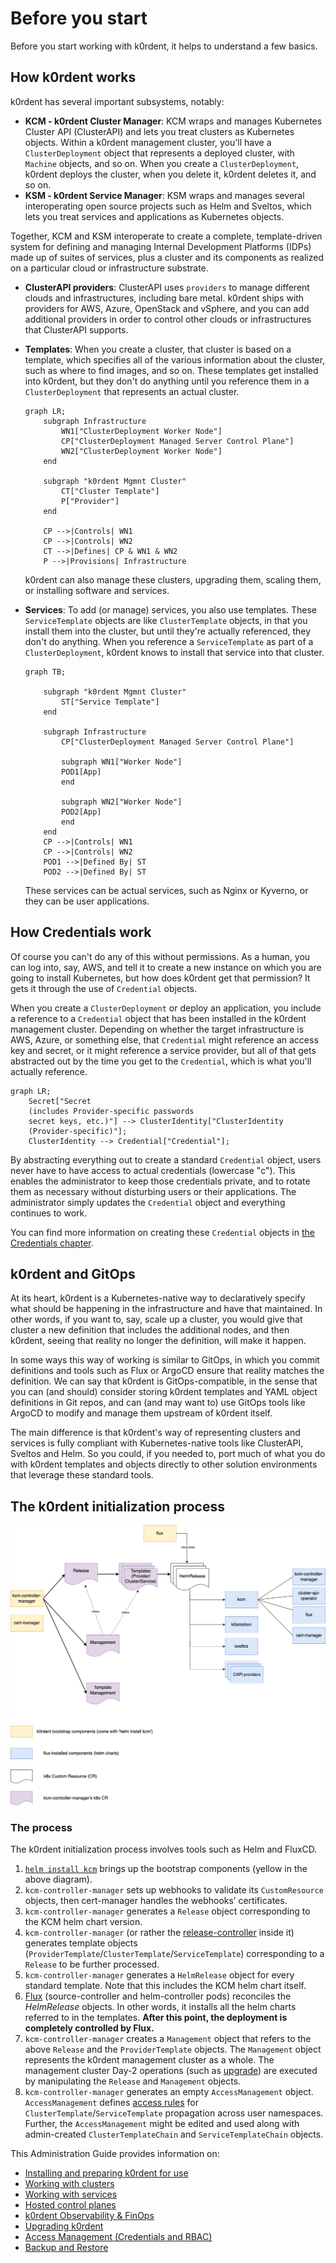 # Before you start

Before you start working with k0rdent, it helps to understand a few basics.

## How k0rdent works

k0rdent has several important subsystems, notably:

* **KCM - k0rdent Cluster Manager**: KCM wraps and manages Kubernetes Cluster API (ClusterAPI) and lets you treat clusters as
Kubernetes objects. Within a k0rdent management cluster, you'll have a `ClusterDeployment` object that
represents a deployed cluster, with `Machine` objects, and so on. When you create a `ClusterDeployment`,
k0rdent deploys the cluster, when you delete it, k0rdent deletes it, and so on.
* **KSM - k0rdent Service Manager**: KSM wraps and manages several interoperating open source projects such as Helm and Sveltos, which lets you treat services and applications as Kubernetes objects.

Together, KCM and KSM interoperate to create a complete, template-driven system for defining and managing Internal Development Platforms (IDPs) made up of suites of services, plus a cluster and its components as realized on a particular cloud or infrastructure substrate.

* **ClusterAPI providers**: ClusterAPI uses `providers` to manage different clouds and infrastructures, including bare metal. k0rdent ships with providers for AWS, Azure, OpenStack and vSphere, and you can add additional providers in order to control other clouds or infrastructures that ClusterAPI supports.

* **Templates**: When you create a cluster, that cluster is based on a template, which specifies all of the various information about the cluster, such as where to find images, and so on. These templates get installed into k0rdent, but they don't do anything until you reference them in a `ClusterDeployment` that represents an actual cluster.

    ```mermaid
    graph LR;
        subgraph Infrastructure
            WN1["ClusterDeployment Worker Node"]
            CP["ClusterDeployment Managed Server Control Plane"]
            WN2["ClusterDeployment Worker Node"]
        end

        subgraph "k0rdent Mgmnt Cluster"
            CT["Cluster Template"]
            P["Provider"]
        end

        CP -->|Controls| WN1
        CP -->|Controls| WN2
        CT -->|Defines| CP & WN1 & WN2
        P -->|Provisions| Infrastructure

    ```

    k0rdent can also manage these clusters, upgrading them, scaling them, or installing software and services.

* **Services**: To add (or manage) services, you also use templates. These `ServiceTemplate` objects are like `ClusterTemplate` objects, in that you install them into the cluster, but until they're actually referenced, they don't do anything. When you reference a `ServiceTemplate` as part of a `ClusterDeployment`, k0rdent knows to install that service into that cluster.

    ```mermaid
    graph TB;
        
        subgraph "k0rdent Mgmnt Cluster"
            ST["Service Template"]
        end

        subgraph Infrastructure
            CP["ClusterDeployment Managed Server Control Plane"]
            
            subgraph WN1["Worker Node"]
            POD1[App]
            end
            
            subgraph WN2["Worker Node"]
            POD2[App]
            end
        end
        CP -->|Controls| WN1
        CP -->|Controls| WN2
        POD1 -->|Defined By| ST
        POD2 -->|Defined By| ST

    ```


    These services can be actual services, such as Nginx or Kyverno, or they can be user applications.

## How Credentials work

Of course you can't do any of this without permissions. As a human, you can log into, say, AWS, and tell it to create a new
instance on which you are going to install Kubernetes, but how does k0rdent get that permission? It gets it through the use of
`Credential` objects.

When you create a `ClusterDeployment` or deploy an application, you include a reference to a `Credential` object that has been
installed in the k0rdent management cluster. Depending on whether the target infrastructure is AWS, Azure, or something else, that
`Credential` might reference an access key and secret, or it might reference a service provider, but all of that gets abstracted
out by the time you get to the `Credential`, which is what you'll actually reference.

```mermaid
graph LR;
    Secret["Secret
    (includes Provider-specific passwords
    secret keys, etc.)"] --> ClusterIdentity["ClusterIdentity
    (Provider-specific)"];
    ClusterIdentity --> Credential["Credential"];
```

By abstracting everything out to create a standard `Credential` object, users never have to have access to actual credentials (lowercase "c"). This enables the administrator to keep those credentials private, and to rotate them as necessary without disturbing users or their applications. The administrator simply updates the `Credential` object and everything continues to work.

You can find more information on creating these `Credential` objects in [the Credentials chapter](access/credentials/index.md).

## k0rdent and GitOps

At its heart, k0rdent is a Kubernetes-native way to declaratively specify what should be happening in the infrastructure and
have that maintained. In other words, if you want to, say, scale up a cluster, you would give that cluster a new
definition that includes the additional nodes, and then k0rdent, seeing that reality no longer the definition,
will make it happen.

In some ways this way of working is similar to GitOps, in which you commit definitions and tools such as Flux or ArgoCD
ensure that reality matches the definition. We can say that k0rdent is GitOps-compatible, in the sense that you can (and should) consider storing k0rdent templates and YAML object definitions in Git repos, and can (and may want to) use GitOps tools like ArgoCD to modify and manage them upstream of k0rdent itself.

The main difference is that k0rdent's way of representing clusters and services is fully compliant with Kubernetes-native tools like ClusterAPI, Sveltos and Helm. So you could, if you needed to, port much of what you do with k0rdent templates and objects directly to other solution environments that leverage these standard tools.

## The k0rdent initialization process

![k0rdent initialization process](../assets/kcm-initialization.png)

### The process

The k0rdent initialization process involves tools such as Helm and FluxCD.

1. [`helm install kcm`](installation/install-k0rdent.md) brings up the bootstrap components (yellow in the above diagram).
1. `kcm-controller-manager` sets up webhooks to validate its `CustomResource` objects, then cert-manager handles the webhooks’ certificates.
1. `kcm-controller-manager` generates a `Release` object corresponding to the KCM helm chart version.
1. `kcm-controller-manager` (or rather the [release-controller](https://github.com/k0rdent/kcm/blob/main/internal/controller/release_controller.go) inside it) generates template objects (`ProviderTemplate`/`ClusterTemplate`/`ServiceTemplate`) corresponding to a `Release` to be further processed.
1. `kcm-controller-manager` generates a `HelmRelease` object for every standard template. Note that this includes the KCM helm chart itself.
1. [Flux](https://github.com/fluxcd/flux2) (source-controller and helm-controller pods) reconciles the *HelmRelease* objects. In other words, it installs all the helm charts referred to in the templates.
**After this point, the deployment is completely controlled by Flux.**
1. `kcm-controller-manager` creates a `Management` object that refers to the above `Release` and the `ProviderTemplate` objects.
The `Management` object represents the k0rdent management cluster as a whole.
The management cluster Day-2 operations (such as [upgrade](upgrade/admin-upgrading-k0rdent.md)) are  executed by manipulating the `Release` and `Management` objects.
1. `kcm-controller-manager` generates an empty `AccessManagement` object. `AccessManagement` defines [access rules](../reference/template/index.md#template-life-cycle-management) for `ClusterTemplate`/`ServiceTemplate` propagation across user namespaces. Further, the `AccessManagement` might be edited and used along with admin-created `ClusterTemplateChain` and `ServiceTemplateChain` objects.

This Administration Guide provides information on:

- [Installing and preparing k0rdent for use](installation/index.md)
- [Working with clusters](clusters/index.md)
- [Working with services](services/index.md)
- [Hosted control planes](hosted-control-plane/index.md)
- [k0rdent Observability & FinOps](kof/index.md)
- [Upgrading k0rdent](upgrade/admin-upgrading-k0rdent.md)
- [Access Management (Credentials and RBAC)](access/index.md)
- [Backup and Restore](backup/index.md)
